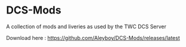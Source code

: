 # DCS-Mods
A collection of mods and liveries as used by the TWC DCS Server

Download here : https://github.com/Aleyboy/DCS-Mods/releases/latest
